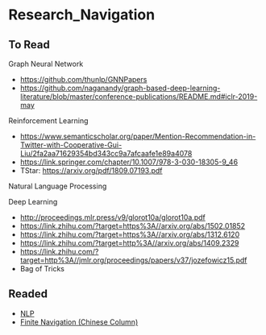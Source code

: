 # Research_Navigation

## To Read
Graph Neural Network
- https://github.com/thunlp/GNNPapers
- https://github.com/naganandy/graph-based-deep-learning-literature/blob/master/conference-publications/README.md#iclr-2019-may

Reinforcement Learning
- https://www.semanticscholar.org/paper/Mention-Recommendation-in-Twitter-with-Cooperative-Gui-Liu/2fa2aa71629354bd343cc9a7afcaafe1e89a4078
- https://link.springer.com/chapter/10.1007/978-3-030-18305-9_46
- TStar: https://arxiv.org/pdf/1809.07193.pdf

Natural Language Processing

Deep Learning
- http://proceedings.mlr.press/v9/glorot10a/glorot10a.pdf
- https://link.zhihu.com/?target=https%3A//arxiv.org/abs/1502.01852
- https://link.zhihu.com/?target=https%3A//arxiv.org/abs/1312.6120
- https://link.zhihu.com/?target=http%3A//arxiv.org/abs/1409.2329
- https://link.zhihu.com/?target=http%3A//jmlr.org/proceedings/papers/v37/jozefowicz15.pdf
- Bag of Tricks

## Readed
- [NLP](https://github.com/LFhase/Research_Navigation/blob/master/NLP.md)
- [Finite Navigation (Chinese Column)](https://zhuanlan.zhihu.com/finte-nav)

